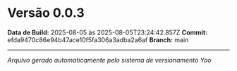 # Versão 0.0.3

**Data de Build:** 2025-08-05 às 2025-08-05T23:24:42.857Z
**Commit:** efda9470c86e94b47ace10f5fa306a3adba2a6af
**Branch:** main

---
*Arquivo gerado automaticamente pelo sistema de versionamento Yoo*
